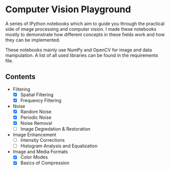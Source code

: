 # Computer Vision Playground
A series of IPython notebooks which aim to guide you through the practical side of image processing and computer vision. I made these notebooks mostly to demonstrate how different concepts in these fields work and how they can be implemented.

These notebooks mainly use NumPy and OpenCV for image and data manipulation. A list of all used libraries can be found in the requirements file.

## Contents 
- Filtering
    - [x] Spatial Filtering
    - [x] Frequency Filtering
- Noise
    - [x] Random Noise
    - [x] Periodic Noise
    - [x] Noise Removal
    - [ ] Image Degredation & Restoration
- Image Enhancement
    - [ ] Intensity Corrections
    - [ ] Histogram Analysis and Equalization
- Image and Media Formats
    - [x] Color Modes
    - [x] Basics of Compression
